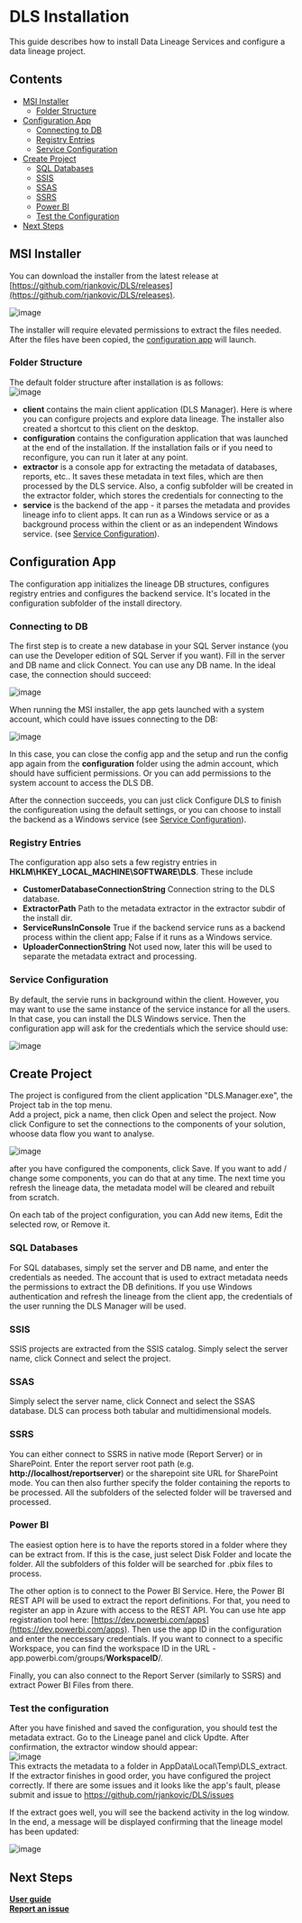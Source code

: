 # DLS Installation

This guide describes how to install Data Lineage Services and configure a data lineage project.

## Contents

- [MSI Installer](#msi-installer)
  - [Folder Structure](#folder-structure)
- [Configuration App](#configuration-app)
  - [Connecting to DB](#connecting-to-db)
  - [Registry Entries](#registry-entries)
  - [Service Configuration](#service-configuration)
- [Create Project](#create-project)
  - [SQL Databases](#sql-databases)
  - [SSIS](#ssis)
  - [SSAS](#ssas)
  - [SSRS](#ssrs)
  - [Power BI](#power-bi)
  - [Test the Configuration](#test-the-configuration)
- [Next Steps](#next-steps)

## MSI Installer

You can download the installer from the latest release at [https://github.com/rjankovic/DLS/releases](https://github.com/rjankovic/DLS/releases).  
  
![image](https://user-images.githubusercontent.com/2221666/167270821-3f4164c8-827e-42d4-87b5-1eb2253b0089.png)

The installer will require elevated permissions to extract the files needed. After the files have been copied, the [configuration app](#configuration-app) will launch.

### Folder Structure
The default folder structure after installation is as follows:  
![image](https://user-images.githubusercontent.com/2221666/167270789-68862a86-b044-4c30-9bff-19870ec01776.png)
 - **client** contains the main client application (DLS Manager). Here is where you can configure projects and explore data lineage. The installer also created a shortcut to this client on the desktop.
 - **configuration** contains the configuration application that was launched at the end of the installation. If the installation fails or if you need to reconfigure, you can run it later at any point.
 - **extractor** is a console app for extracting the metadata of databases, reports, etc.. It saves these metadata in text files, which are then processed by the DLS service. Also, a config subfolder will be created in the extractor folder, which stores the credentials for connecting to the 
 - **service** is the backend of the app - it parses the metadata and provides lineage info to client apps. It can run as a Windows service or as a background process within the client or as an independent Windows service. (see [Service Configuration](#service-configuration)).

## Configuration App

The configuration app initializes the lineage DB structures, configures registry entries and configures the backend service. It's located in the configuration subfolder of the install directory.

### Connecting to DB

The first step is to create a new database in your SQL Server instance (you can use the Developer edition of SQL Server if you want). Fill in the server and DB name and click Connect. You can use any DB name. In the ideal case, the connection should succeed:

![image](https://user-images.githubusercontent.com/2221666/167289105-a4038f40-de3b-4245-af77-cc756a9b2536.png)

When running the MSI installer, the app gets launched with a system account, which could have issues connecting to the DB:

![image](https://user-images.githubusercontent.com/2221666/167289787-411f27aa-a18f-47f3-b3f1-4b4b749c11fd.png)

In this case, you can close the config app and the setup and run the config app again from the **configuration** folder using the admin account, which should have sufficient permissions. Or you can add permissions to the system account to access the DLS DB.
  
After the connection succeeds, you can just click Configure DLS to finish the configureation using the default settings, or you can choose to install the backend as a Windows service (see [Service Configuration](#service-configuration)).

### Registry Entries

The configuration app also sets a few registry entries in **HKLM\HKEY_LOCAL_MACHINE\SOFTWARE\DLS**. These include
 - **CustomerDatabaseConnectionString** Connection string to the DLS database.
 - **ExtractorPath** Path to the metadata extractor in the extractor subdir of the install dir.
 - **ServiceRunsInConsole** True if the backend service runs as a backend process within the client app; False if it runs as a Windows service.
 - **UploaderConnectionString** Not used now, later this will be used to separate the metadata extract and processing.

### Service Configuration

By default, the servie runs in background within the client. However, you may want to use the same instance of the service instance for all the users. In that case, you can install the DLS Windows service. Then the configuration app will ask for the credentials which the service should use:

![image](https://user-images.githubusercontent.com/2221666/167292105-aa14b71f-3303-4b1b-b980-784211de4f73.png)

## Create Project

The project is configured from the client application "DLS.Manager.exe", the Project tab in the top menu.   
Add a project, pick a name, then click Open and select the project. Now click Configure to set the connections to the components of your solution, whoose data flow you want to analyse.  

![image](https://user-images.githubusercontent.com/2221666/167292860-d0a5d3ba-2a7f-4a7d-9e7a-b4bebee7dc32.png)  

after you have configured the components, click Save. If you want to add / change some components, you can do that at any time. The next time you refresh the lineage data, the metadata model will be cleared and rebuilt from scratch.  

On each tab of the project configuration, you can Add new items, Edit the selected row, or Remove it.

### SQL Databases
For SQL databases, simply set the server and DB name, and enter the credentials as needed. The account that is used to extract metadata needs the permissions to extract the DB definitions. If you use Windows authentication and refresh the lineage from the client app, the credentials of the user running the DLS Manager will be used.

### SSIS
SSIS projects are extracted from the SSIS catalog. Simply select the server name, click Connect and select the project.

### SSAS
Simply select the server name, click Connect and select the SSAS database. DLS can process both tabular and multidimensional models.

### SSRS
You can either connect to SSRS in native mode (Report Server) or in SharePoint. Enter the report server root path (e.g. **http://localhost/reportserver**) or the sharepoint site URL for SharePoint mode. You can then also further specify the folder containing the reports to be processed. All the subfolders of the selected folder will be traversed and processed.

### Power BI
The easiest option here is to have the reports stored in a folder where they can be extract from. If this is the case, just select Disk Folder and locate the folder. All the subfolders of this folder will be searched for .pbix files to process.  
  
The other option is to connect to the Power BI Service. Here, the Power BI REST API will be used to extract the report definitions. For that, you need to register an app in Azure with access to the REST API. You can use hte app registration tool here: [https://dev.powerbi.com/apps](https://dev.powerbi.com/apps). Then use the app ID in the configuration and enter the neccessary credentials. If you want to connect to a specific Workspace, you can find the workspace ID in the URL - app.powerbi.com/groups/**WorkspaceID**/.  
  
Finally, you can also connect to the Report Server (similarly to SSRS) and extract Power BI Files from there.  
### Test the configuration
After you have finished and saved the configuration, you should test the metadata extract. Go to the Lineage panel and click Updte. After confirmation, the extractor window should appear:  
![image](https://user-images.githubusercontent.com/2221666/167294542-3071cf3e-85a6-4fde-a0fd-34c30bb4c981.png)  
This extracts the metadata to a folder in AppData\Local\Temp\DLS_extract. If the extractor finishes in good order, you have configured the project correctly. If there are some issues and it looks like the app's fault, please submit and issue to https://github.com/rjankovic/DLS/issues

If the extract goes well, you will see the backend activity in the log window. In the end, a message will be displayed confirming that the lineage model has been updated:

![image](https://user-images.githubusercontent.com/2221666/167295094-53d5833b-0502-46ac-8bf7-472f27de87ab.png)

## Next Steps

**[User guide](user_guide)**  
**[Report an issue](https://github.com/rjankovic/DLS/issues)**






